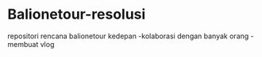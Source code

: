 # Balionetour-resolusi
repositori rencana balionetour kedepan
-kolaborasi dengan banyak orang
-membuat vlog
